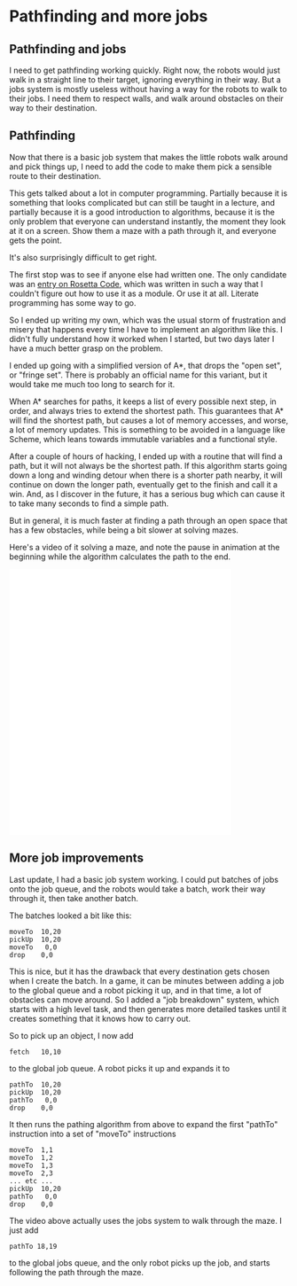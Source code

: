 # Pathfinding and more jobs

## Pathfinding and jobs

I need to get pathfinding working quickly.  Right now, the robots would just walk in a straight line to their target, ignoring everything in their way.  But a jobs system is mostly useless without having a way for the robots to walk to their jobs.  I need them to respect walls, and walk around obstacles on their way to their destination.

## Pathfinding

Now that there is a basic job system that makes the little robots walk around and pick things up, I need to add the code to make them pick a sensible route to their destination.

This gets talked about a lot in computer programming.  Partially because it is something that looks complicated but can still be taught in a lecture, and partially because it is a good introduction to algorithms, because it is the only problem that everyone can understand instantly, the moment they look at it on a screen.  Show them a maze with a path through it, and everyone gets the point.

It's also surprisingly difficult to get right.

The first stop was to see if anyone else had written one.  The only candidate was an [entry on Rosetta Code](http://rosettacode.org/wiki/A*_search_algorithm#Racket), which was written in such a way that I couldn't figure out how to use it as a module.  Or use it at all.  Literate programming has some way to go.

So I ended up writing my own, which was the usual storm of frustration and misery that happens every time I have to implement an algorithm like this.  I didn't fully understand how it worked when I started, but two days later I have a much better grasp on the problem.

I ended up going with a simplified version of A*, that drops the "open set", or "fringe set".  There is probably an official name for this variant, but it would take me much too long to search for it.

When A* searches for paths, it keeps a list of every possible next step, in order, and always tries to extend the shortest path.  This guarantees that A* will find the shortest path, but causes a lot of memory accesses, and worse, a lot of memory updates.  This is something to be avoided in a language like Scheme, which leans towards immutable variables and a functional style.

After a couple of hours of hacking, I ended up with a routine that will find a path, but it will not always be the shortest path.  If this algorithm starts going down a long and winding detour when there is a shorter path nearby, it will continue on down the longer path, eventually get to the finish and call it a win.  And, as I discover in the future, it has a serious bug which can cause it to take many seconds to find a simple path.

But in general, it is much faster at finding a path through an open space that has a few obstacles, while being a bit slower at solving mazes.

Here's a video of it solving a maze, and note the pause in animation at the beginning while the algorithm calculates the path to the end.

<embed src="mazerunner.mov" width="400" height="480" controller="true">

## More job improvements

Last update, I had a basic job system working.  I could put batches of jobs onto the job queue, and the robots would take a batch, work their way through it, then take another batch.

The batches looked a bit like this:

	moveTo	10,20
	pickUp  10,20
	moveTo   0,0
	drop	0,0

This is nice, but it has the drawback that every destination gets chosen when I create the batch.  In a game, it can be minutes between adding a job to the global queue and a robot picking it up, and in that time, a lot of obstacles can move around.  So I added a "job breakdown" system, which starts with a high level task, and then generates more detailed taskes until it creates something that it knows how to carry out. 

So to pick up an object, I now add

	fetch	10,10

to the global job queue.  A robot picks it up and expands it to

	pathTo	10,20
	pickUp  10,20
	pathTo   0,0
	drop	0,0
	
It then runs the pathing algorithm from above to expand the first "pathTo" instruction into a set of "moveTo" instructions

	moveTo	1,1
	moveTo	1,2
	moveTo	1,3
	moveTo	2,3
	... etc ...
	pickUp  10,20
	pathTo   0,0
	drop	0,0

The video above actually uses the jobs system to walk through the maze.  I just add

	pathTo 18,19

to the global jobs queue, and the only robot picks up the job, and starts following the path through the maze.


